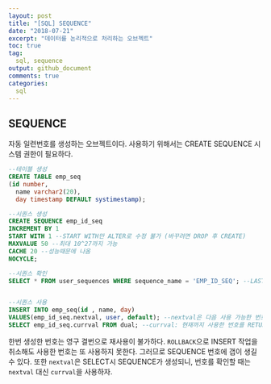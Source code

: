 ```yaml
---
layout: post
title: "[SQL] SEQUENCE"
date: "2018-07-21"
excerpt: "데이터를 논리적으로 처리하는 오브젝트"
toc: true
tag:
  sql, sequence
output: github_document
comments: true
categories:
  sql
---
```

  
## SEQUENCE

자동 일련번호를 생성하는 오브젝트이다. 사용하기 위해서는 CREATE SEQUENCE 시스템 권한이 필요하다.

```sql
--테이블 생성
CREATE TABLE emp_seq
(id number,
  name varchar2(20),
  day timestamp DEFAULT systimestamp);

--시퀀스 생성
CREATE SEQUENCE emp_id_seq
INCREMENT BY 1
START WITH 1 --START WITH만 ALTER로 수정 불가 (바꾸려면 DROP 후 CREATE)
MAXVALUE 50 --최대 10^27까지 가능
CACHE 20 --성능때문에 나옴
NOCYCLE;

--시퀀스 확인
SELECT * FROM user_sequences WHERE sequence_name = 'EMP_ID_SEQ'; --LAST_NUMBER로 다음 번호를 유추하면 안된다.


--시퀀스 사용
INSERT INTO emp_seq(id , name, day)
VALUES(emp_id_seq.nextval, user, default); --nextval은 다음 사용 가능한 번호를 나타내는 가상 컬럼
SELECT emp_id_seq.currval FROM dual; --currval: 현재까지 사용한 번호를 RETURN해주는 가상 컬럼
```

한번 생성한 번호는 영구 결번으로 재사용이 불가하다. `ROLLBACK`으로 INSERT 작업을 취소해도 사용한 번호는 또 사용하지 못한다. 그러므로 SEQUENCE 번호에 갭이 생길 수 있다. 또한 `nextval`은 SELECT시 SEQUENCE가 생성되니, 번호를 확인할 때는 `nextval` 대신 `currval`을 사용하자.
